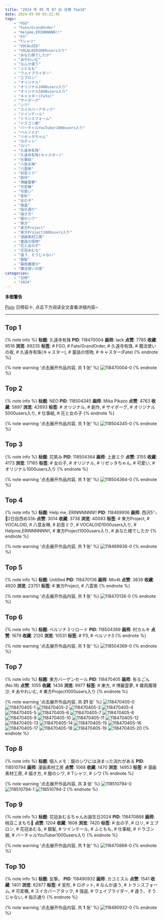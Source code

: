 ```yaml
---
title: "2024 年 05 月 07 日 日榜 Top10"
date: 2024-05-09 05:21:45
tags:
    - "FGO"
    - "Fate/GrandOrder"
    - "Helpme,ERINNNNNN!!"
    - "P3"
    - "Tシャツ"
    - "VOCALOID"
    - "VOCALOID1000users入り"
    - "あなた様でしたか"
    - "あやれいむ"
    - "なんか違う"
    - "ふともも"
    - "ウェイブライダー"
    - "エプロン"
    - "オリジナル"
    - "オリジナル1000users入り"
    - "オリジナル5000users入り"
    - "キャスター(Fate)"
    - "サイボーグ"
    - "シワ"
    - "スイカバーアタック"
    - "ツインテール"
    - "トランスフォーム"
    - "ドラゴン娘"
    - "バーチャルYouTuber1000users入り"
    - "ペルソナ3"
    - "リゼッタちゃん"
    - "ロボット"
    - "ロリ"
    - "久遠寺有珠"
    - "久遠寺有珠(キャスター)"
    - "仕事絵"
    - "八意永琳"
    - "八雲紫"
    - "初音ミク"
    - "創作"
    - "博麗霊夢"
    - "可変機"
    - "可愛い"
    - "変形"
    - "女の子"
    - "強盗"
    - "指示通り"
    - "描き方"
    - "服のシワ"
    - "東方"
    - "東方Project"
    - "東方Project1000users入り"
    - "漫画素材工房"
    - "童話の怪物"
    - "花と女の子"
    - "花冠あむる"
    - "違う、そうじゃない"
    - "銀髪"
    - "霧雨魔理沙"
    - "魔法使いの夜"
categories:
    - "日榜"
    - "2024"
---
```


<i class="fa fa-triangle-exclamation"></i>**多图警告**<i class="fa fa-triangle-exclamation"></i>

[Pixiv](https://www.pixiv.net/) 日榜前十, 点击下方阅读全文查看详细内容~

<!-- more -->

---

## Top 1

{% note info %}
**标题**: 久遠寺有珠
**PID**: 118470004 **画师**: lack
**点赞**: 7785 **收藏**: 9516 **浏览**: 89235
**标签**: # FGO, # Fate/GrandOrder, # 久遠寺有珠, # 魔法使いの夜, # 久遠寺有珠(キャスター), # 童話の怪物, # キャスター(Fate)
{% endnote %}

{% note warning '点击展开作品内容, 共 **1** 张' %}
![118470004-0](https://i.pixiv.re/img-original/img/2024/05/06/00/00/30/118470004_p0.png)
{% endnote %}

## Top 2

{% note info %}
**标题**: NEO
**PID**: 118504345 **画师**: Mika Pikazo
**点赞**: 4763 **收藏**: 5897 **浏览**: 42693
**标签**: # オリジナル, # 創作, # サイボーグ, # オリジナル5000users入り, # 仕事絵, # 花と女の子
{% endnote %}

{% note warning '点击展开作品内容, 共 **1** 张' %}
![118504345-0](https://i.pixiv.re/img-original/img/2024/05/07/00/00/21/118504345_p0.png)
{% endnote %}

## Top 3

{% note info %}
**标题**: 花笑み
**PID**: 118504364 **画师**: 上倉エク
**点赞**: 3155 **收藏**: 4173 **浏览**: 17165
**标签**: # 女の子, # オリジナル, # リゼッタちゃん, # 可愛い, # オリジナル1000users入り
{% endnote %}

{% note warning '点击展开作品内容, 共 **1** 张' %}
![118504364-0](https://i.pixiv.re/img-original/img/2024/05/07/00/00/23/118504364_p0.jpg)
{% endnote %}

## Top 4

{% note info %}
**标题**: Help me, ERINNNNNN!!
**PID**: 118469936 **画师**: 西沢5㍉🦀2日目西め33b
**点赞**: 3014 **收藏**: 3738 **浏览**: 40083
**标签**: # 東方Project, # VOCALOID, # 八意永琳, # 初音ミク, # VOCALOID1000users入り, # Helpme,ERINNNNNN!!, # 東方Project1000users入り, # あなた様でしたか
{% endnote %}

{% note warning '点击展开作品内容, 共 **1** 张' %}
![118469936-0](https://i.pixiv.re/img-original/img/2024/05/06/00/00/17/118469936_p0.jpg)
{% endnote %}

## Top 5

{% note info %}
**标题**: Untitled
**PID**: 118470136 **画师**: Miv4t
**点赞**: 3839 **收藏**: 4920 **浏览**: 23751
**标签**: # 東方Project, # 八雲紫
{% endnote %}

{% note warning '点击展开作品内容, 共 **1** 张' %}
![118470136-0](https://i.pixiv.re/img-original/img/2024/05/06/00/01/04/118470136_p0.jpg)
{% endnote %}

## Top 6

{% note info %}
**标题**: ペルソナ３リロード
**PID**: 118504369 **画师**: 村カルキ
**点赞**: 1679 **收藏**: 2120 **浏览**: 10531
**标签**: # P3, # ペルソナ3
{% endnote %}

{% note warning '点击展开作品内容, 共 **1** 张' %}
![118504369-0](https://i.pixiv.re/img-original/img/2024/05/07/00/00/24/118504369_p0.jpg)
{% endnote %}

## Top 7

{% note info %}
**标题**: 東方バーゲンセール
**PID**: 118470405 **画师**: 有るごん (No.18)
**点赞**: 1055 **收藏**: 1438 **浏览**: 9977
**标签**: # 東方, # 博麗霊夢, # 霧雨魔理沙, # あやれいむ, # 東方Project1000users入り
{% endnote %}

{% note warning '点击展开作品内容, 共 **21** 张' %}
![118470405-0](https://i.pixiv.re/img-original/img/2024/05/06/00/05/25/118470405_p0.jpg)
![118470405-1](https://i.pixiv.re/img-original/img/2024/05/06/00/05/25/118470405_p1.jpg)
![118470405-2](https://i.pixiv.re/img-original/img/2024/05/06/00/05/25/118470405_p2.jpg)
![118470405-3](https://i.pixiv.re/img-original/img/2024/05/06/00/05/25/118470405_p3.jpg)
![118470405-4](https://i.pixiv.re/img-original/img/2024/05/06/00/05/25/118470405_p4.jpg)
![118470405-5](https://i.pixiv.re/img-original/img/2024/05/06/00/05/25/118470405_p5.jpg)
![118470405-6](https://i.pixiv.re/img-original/img/2024/05/06/00/05/25/118470405_p6.jpg)
![118470405-7](https://i.pixiv.re/img-original/img/2024/05/06/00/05/25/118470405_p7.jpg)
![118470405-8](https://i.pixiv.re/img-original/img/2024/05/06/00/05/25/118470405_p8.jpg)
![118470405-9](https://i.pixiv.re/img-original/img/2024/05/06/00/05/25/118470405_p9.jpg)
![118470405-10](https://i.pixiv.re/img-original/img/2024/05/06/00/05/25/118470405_p10.jpg)
![118470405-11](https://i.pixiv.re/img-original/img/2024/05/06/00/05/25/118470405_p11.jpg)
![118470405-12](https://i.pixiv.re/img-original/img/2024/05/06/00/05/25/118470405_p12.jpg)
![118470405-13](https://i.pixiv.re/img-original/img/2024/05/06/00/05/25/118470405_p13.jpg)
![118470405-14](https://i.pixiv.re/img-original/img/2024/05/06/00/05/25/118470405_p14.jpg)
![118470405-15](https://i.pixiv.re/img-original/img/2024/05/06/00/05/25/118470405_p15.jpg)
![118470405-16](https://i.pixiv.re/img-original/img/2024/05/06/00/05/25/118470405_p16.jpg)
![118470405-17](https://i.pixiv.re/img-original/img/2024/05/06/00/05/25/118470405_p17.jpg)
![118470405-18](https://i.pixiv.re/img-original/img/2024/05/06/00/05/25/118470405_p18.jpg)
![118470405-19](https://i.pixiv.re/img-original/img/2024/05/06/00/05/25/118470405_p19.jpg)
![118470405-20](https://i.pixiv.re/img-original/img/2024/05/06/00/05/25/118470405_p20.jpg)
{% endnote %}

## Top 8

{% note info %}
**标题**: 個人メモ：服のシワには決まった流れがある
**PID**: 118510794 **画师**: 漫画素材工房
**点赞**: 1068 **收藏**: 1470 **浏览**: 14953
**标签**: # 漫画素材工房, # 描き方, # 服のシワ, # Tシャツ, # シワ
{% endnote %}

{% note warning '点击展开作品内容, 共 **3** 张' %}
![118510794-0](https://i.pixiv.re/img-original/img/2024/05/07/06/00/07/118510794_p0.jpg)
![118510794-1](https://i.pixiv.re/img-original/img/2024/05/07/06/00/07/118510794_p1.jpg)
![118510794-2](https://i.pixiv.re/img-original/img/2024/05/07/06/00/07/118510794_p2.jpg)
{% endnote %}

## Top 9

{% note info %}
**标题**: 花冠あむるちゃんお誕生日2024
**PID**: 118470888 **画师**: 桃豆こまもち🍡
**点赞**: 1204 **收藏**: 1608 **浏览**: 7420
**标签**: # 女の子, # ロリ, # エプロン, # 花冠あむる, # 銀髪, # ツインテール, # ふともも, # 仕事絵, # ドラゴン娘, # バーチャルYouTuber1000users入り
{% endnote %}

{% note warning '点击展开作品内容, 共 **1** 张' %}
![118470888-0](https://i.pixiv.re/img-original/img/2024/05/06/00/17/36/118470888_p0.jpg)
{% endnote %}

## Top 10

{% note info %}
**标题**: 反撃。
**PID**: 118490932 **画师**: カコミスル
**点赞**: 1541 **收藏**: 1401 **浏览**: 62877
**标签**: # 変形, # ロボット, # なんか違う, # トランスフォーム, # 可変機, # スイカバーアタック, # 強盗, # ウェイブライダー, # 違う、そうじゃない, # 指示通り
{% endnote %}

{% note warning '点击展开作品内容, 共 **1** 张' %}
![118490932-0](https://i.pixiv.re/img-original/img/2024/05/06/17/45/58/118490932_p0.jpg)
{% endnote %}

